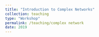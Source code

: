 ```yaml
---
title: "Introduction to Complex Networks"
collection: teaching
type: "Workshop"
permalink: /teaching/complex network
date: 2019
---
```


